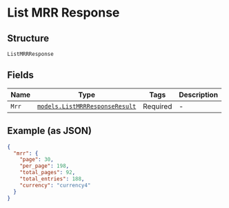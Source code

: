 
# List MRR Response

## Structure

`ListMRRResponse`

## Fields

| Name | Type | Tags | Description |
|  --- | --- | --- | --- |
| `Mrr` | [`models.ListMRRResponseResult`](../../doc/models/list-mrr-response-result.md) | Required | - |

## Example (as JSON)

```json
{
  "mrr": {
    "page": 30,
    "per_page": 198,
    "total_pages": 92,
    "total_entries": 188,
    "currency": "currency4"
  }
}
```

